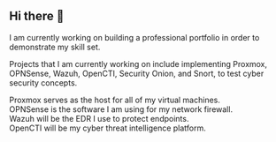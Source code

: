 ## Hi there 👋
I am currently working on building a professional portfolio in order to demonstrate my skill set.

Projects that I am currently working on include implementing Proxmox, OPNSense, Wazuh, OpenCTI, Security Onion, and Snort, to test cyber security concepts.

Proxmox serves as the host for all of my virtual machines.  
OPNSense is the software I am using for my network firewall.  
Wazuh will be the EDR I use to protect endpoints.  
OpenCTI will be my cyber threat intelligence platform.  
<!--
**marcdub11/marcdub11** is a ✨ _special_ ✨ repository because its `README.md` (this file) appears on your GitHub profile.

Here are some ideas to get you started:

- 🔭 I’m currently working on ...
- 🌱 I’m currently learning ...
- 👯 I’m looking to collaborate on ...
- 🤔 I’m looking for help with ...
- 💬 Ask me about ...
- 📫 How to reach me: ...
- 😄 Pronouns: ...
- ⚡ Fun fact: ...
-->
